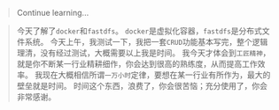 > Continue learning...

> 今天了解了`docker`和`fastdfs`。
> `docker`是虚拟化容器，`fastdfs`是分布式文件系统。
> 今天上午，我测试一下，我把一套`CRUD`功能基本写完，整个逻辑理清，没有经过测试，大概需要以上我是时间。
> 我今天才体会到`工匠精神`，就是你不断某一行业精耕细作，你会达到很高的熟练度，从而提高工作效率。
> 我现在大概相信所谓`一万小时`定律，要想在某一行业有所作为，最大的壁垒就是时间。
> 时间这个东西，浪费了，你会很苦恼；充分使用了，你会非常感谢。